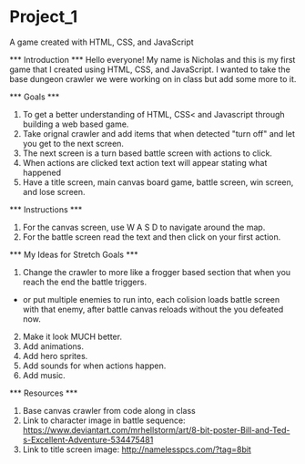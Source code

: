 # Project_1
A game created with HTML, CSS, and JavaScript

*** Introduction ***
Hello everyone! My name is Nicholas and this is my first game that I created using HTML, CSS, and JavaScript.
I wanted to take the base dungeon crawler we were working on in class but add some more to it.

*** Goals ***
1. To get a better understanding of HTML, CSS< and Javascript through building a web based game.
2. Take orignal crawler and add items that when detected "turn off" and let you get to the next screen.
3. The next screen is a turn  based battle screen with actions to click.
4. When actions are clicked text action text will appear stating what happened
5. Have a title screen, main canvas board game, battle screen, win screen, and lose screen.

*** Instructions ***
1. For the canvas screen, use W A S D to navigate around the map.
2. For the battle screen read the text and then click on your first action.

*** My Ideas for Stretch Goals ***
1. Change the crawler to more like a frogger based section that when you reach the end the battle triggers.
  - or put multiple enemies to run into, each colision loads battle screen with that enemy, after battle canvas reloads without the you defeated now.
2. Make it look MUCH better.
3. Add animations.
4. Add hero sprites.
5. Add sounds for when actions happen.
6. Add music.

*** Resources ***
1. Base canvas crawler from code along in class
2. Link to character image in battle sequence: https://www.deviantart.com/mrhellstorm/art/8-bit-poster-Bill-and-Ted-s-Excellent-Adventure-534475481
3. Link to title screen image: http://namelesspcs.com/?tag=8bit
